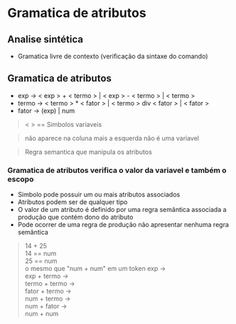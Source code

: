 # Gramatica de atributos
## Analise sintética
- Gramatica livre de contexto (verificação da sintaxe do comando)

## Gramatica de atributos
- exp -> < exp > + < termo > | < exp > - < termo > | < termo >
- termo -> < termo > * < fator > | < termo > div < fator > | < fator >
- fator -> (exp) | num

> < > == Simbolos variaveis

> não aparece na coluna mais a esquerda não é uma variavel

> Regra semantica que manipula os atributos

### Gramatica de atributos verifica o valor da variavel e também o escopo
- Simbolo pode possuir um ou mais atributos associados
- Atributos podem ser de qualquer tipo
- O valor de um atributo é definido por uma regra semântica associada a produção que contém dono do atributo
- Pode ocorrer de uma regra de produção não apresentar nenhuma regra semântica

> 14 + 25 <br>
> 14 == num <br>
> 25 == num <br>
> o mesmo que "num + num" em um token
> exp -> <br> exp + termo -> <br> termo + termo -> <br> fator + termo -> <br> num + termo -> <br> num + fator -> <br> num + num
